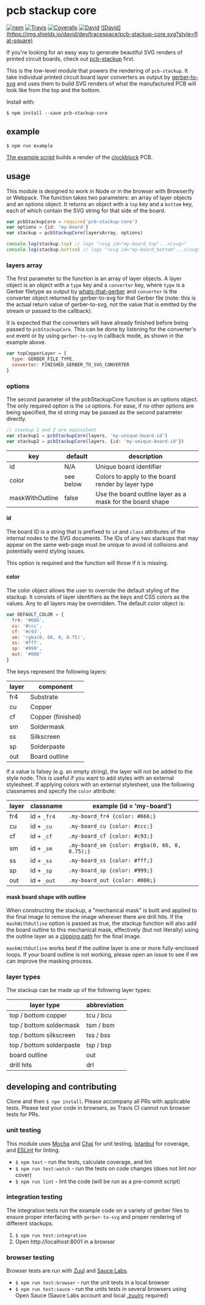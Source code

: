 # pcb stackup core

[![npm](https://img.shields.io/npm/v/pcb-stackup-core.svg?style=flat-square)](https://www.npmjs.com/package/pcb-stackup-core)
[![Travis](https://img.shields.io/travis/tracespace/pcb-stackup-core.svg?style=flat-square)](https://travis-ci.org/tracespace/pcb-stackup-core)
[![Coveralls](https://img.shields.io/coveralls/tracespace/pcb-stackup-core.svg?style=flat-square)](https://coveralls.io/github/tracespace/pcb-stackup-core)
[![David](https://img.shields.io/david/tracespace/pcb-stackup-core.svg?style=flat-square)](https://david-dm.org/tracespace/pcb-stackup-core)
[![David](https://img.shields.io/david/dev/tracespace/pcb-stackup-core.svg?style=fl
at-square)](https://david-dm.org/tracespace/pcb-stackup-core#info=devDependencies)

If you're looking for an easy way to generate beautiful SVG renders of printed circuit boards, check out [pcb-stackup](https://github.com/tracespace/pcb-stackup) first.

This is the low-level module that powers the rendering of `pcb-stackup`.  It take individual printed circuit board layer converters as output by [gerber-to-svg](https://github.com/mcous/gerber-to-svg) and uses them to build SVG renders of what the manufactured PCB will look like from the top and the bottom.

Install with:

```
$ npm install --save pcb-stackup-core
```

## example

```
$ npm run example
```

[The example script](./example/clockblock.js) builds a render of the [clockblock](https://github.com/wileycousins/clockblock) PCB.

## usage

This module is designed to work in Node or in the browser with Browserify or Webpack. The  function takes two parameters: an array of layer objects and an options object. It returns an object with a `top` key and a `bottom` key, each of which contain the SVG string for that side of the board.

``` javascript
var pcbStackupCore = require('pcb-stackup-core')
var options = {id: 'my-board'}
var stackup = pcbStackupCore(layersArray, options)

console.log(stackup.top) // logs "<svg id="my-board_top"...</svg>"
console.log(stackup.bottom) // logs "<svg id="my-board_bottom"...</svg>"
```

### layers array

The first parameter to the function is an array of layer objects. A layer object is an object with a `type` key and a `converter` key, where `type` is a Gerber filetype as output by [whats-that-gerber](https://www.npmjs.com/package/whats-that-gerber) and `converter` is the converter object returned by gerber-to-svg for that Gerber file (note: this is the actual return value of gerber-to-svg, not the value that is emitted by the stream or passed to the callback).

It is expected that the converters will have already finished before being passed to `pcbStackupCore`. This can be done by listening for the converter's `end` event or by using `gerber-to-svg` in callback mode, as shown in the example above.

``` javascript
var topCopperLayer = {
  type: GERBER_FILE_TYPE,
  converter: FINISHED_GERBER_TO_SVG_CONVERTER
}
```

### options

The second parameter of the pcbStackupCore function is an options object. The only required option is the `id` options. For ease, if no other options are being specified, the id string may be passed as the second parameter directly.

``` javascript
// stackup 1 and 2 are equivalent
var stackup1 = pcbStackupCore(layers, 'my-unique-board-id')
var stackup2 = pcbStackupCore(layers, {id: 'my-unique-board-id'})
```

key             | default   | description
----------------|-----------|-----------------------------------------------------------
id              | N/A       | Unique board identifier
color           | see below | Colors to apply to the board render by layer type
maskWithOutline | false     | Use the board outline layer as a mask for the board shape

#### id

The board ID is a string that is prefixed to `id` and `class` attributes of the internal nodes to the SVG documents. The IDs of any two stackups that may appear on the same web-page must be unique to avoid id collisions and potentially weird styling issues.

This option is required and the function will throw if it is missing.

#### color

The color object allows the user to override the default styling of the stackup. It consists of layer identifiers as the keys and CSS colors as the values. Any to all layers may be overridden. The default color object is:

``` javascript
var DEFAULT_COLOR = {
  fr4: '#666',
  cu: '#ccc',
  cf: '#c93',
  sm: 'rgba(0, 66, 0, 0.75)',
  ss: '#fff',
  sp: '#999',
  out: '#000'
}
```

The keys represent the following layers:

layer | component        
------|------------------
fr4   | Substrate
cu    | Copper
cf    | Copper (finished)
sm    | Soldermask
ss    | Silkscreen
sp    | Solderpaste
out   | Board outline

If a value is falsey (e.g. an empty string), the layer will not be added to the style node. This is useful if you want to add styles with an external stylesheet. If applying colors with an external stylesheet, use the following classnames and specify the `color` attribute:

layer | classname   | example (id = 'my-board')
------|-------------|-------------------------------------------------
fr4   | id + `_fr4` | `.my-board_fr4 {color: #666;}`
cu    | id + `_cu`  | `.my-board_cu {color: #ccc;}`
cf    | id + `_cf`  | `.my-board_cf {color: #c93;}`
sm    | id + `_sm`  | `.my-board_sm {color: #rgba(0, 66, 0, 0.75);}`
ss    | id + `_ss`  | `.my-board_ss {color: #fff;}`
sp    | id + `_sp`  | `.my-board_sp {color: #999;}`
out   | id + `_out` | `.my-board_out {color: #000;}`

#### mask board shape with outline

When constructing the stackup, a "mechanical mask" is built and applied to the final image to remove the image wherever there are drill hits. If the `maskWithOutline` option is passed as true, the stackup function will also add the board outline to this mechanical mask, effectively (but not literally) using the outline layer as a [clipping path](https://developer.mozilla.org/en-US/docs/Web/SVG/Element/clipPath) for the final image.

`maskWithOutline` works best if the outline layer is one or more fully-enclosed loops. If your board outline is not working, please open an issue to see if we can improve the masking process.

### layer types

The stackup can be made up of the following layer types:

layer type               | abbreviation
-------------------------|--------------
top / bottom copper      | tcu / bcu
top / bottom soldermask  | tsm / bsm
top / bottom silkscreen  | tss / bss
top / bottom solderpaste | tsp / bsp
board outline            | out      
drill hits               | drl      

## developing and contributing

Clone and then `$ npm install`. Please accompany all PRs with applicable tests. Please test your code in browsers, as Travis CI cannot run browser tests for PRs.

### unit testing

This module uses [Mocha](http://mochajs.org/) and [Chai](http://chaijs.com/) for unit testing, [Istanbul](https://github.com/gotwarlost/istanbul) for coverage, and [ESLint](http://eslint.org/) for linting.

* `$ npm test` - run the tests, calculate coverage, and lint
* `$ npm run test:watch` - run the tests on code changes (does not lint nor cover)
* `$ npm run lint` - lint the code (will be run as a pre-commit script)

### integration testing

The integration tests run the example code on a variety of gerber files to ensure proper interfacing with `gerber-to-svg` and proper rendering of different stackups.

1. `$ npm run test:integration`
2. Open http://localhost:8001 in a browser

### browser testing

Browser tests are run with [Zuul](https://github.com/defunctzombie/zuul) and [Sauce Labs](https://saucelabs.com/opensauce/).

* `$ npm run test:browser` - run the unit tests in a local browser
* `$ npm run test:sauce` - run the units tests in several browsers using Open Sauce (Sauce Labs account and local [.zuulrc](https://github.com/defunctzombie/zuul/wiki/Zuulrc) required)
